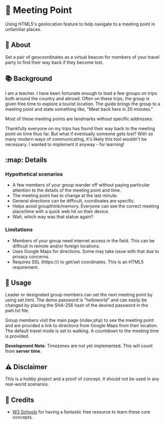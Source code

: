 # 📌 Meeting Point
Using HTML5's geolocation feature to help navigate to a meeting point in unfamiliar places.

## :eyes: About
Set a pair of geocoordinates as a virtual beacon for members of your travel party to find their way back if they become lost. 

## :books: Background
I am a teacher. I have been fortunate enough to lead a few groups on trips both around the country and abroad. Often on these trips, the group is given free time to explore a tourist location. The guide brings the group to a meeting point  and state something like, "Meet back here in 20 minutes." 

Most of these meeting points are landmarks without specific addresses.

Thankfully everyone on my trips has found their way back to the meeting point on time thus far. But what if eventually someone gets lost?
With so many modern ways of communicating, it's likely this tool wouldn't be necessary. I wanted to implement it anyway - for learning!

## :map: Details
### Hypothetical scenarios
- A few members of your group wander off without paying particular attention to the details of the meeting point and time.
- The meeting point has to change at the last minute.
- General directions can be difficult, coordinates are specific.
- Helps avoid groupthink/memory. Everyone can see the correct meeting place/time with a quick web hit on their device.
- Wait, which way was that statue again?

### Limitations
- Members of your group need internet access in the field. This can be difficult in remote and/or foreign locations.
- Uses Google Maps for directions. Some may take issue with that due to privacy concerns.
- Requires SSL (https://) to get/set coordinates. This is an HTML5 requirement.

## :eyes: Usage
Leader or designated group members can set the next meeting point by using set.html.
The demo password is "helloworld" and can easily be changed by placing the SHA-256 hash of the desired password in the pwh.txt file.

Group members visit the main page (index.php) to see the meeting point and are provided a link to directions from Google Maps from their location.
The default travel mode is set to walking. A countdown to the meeting time is provided.

**Development Note**: Timezones are not yet implemented. This will count from **server time**. 

## :warning: Disclaimer
This is a hobby project and a proof of concept. It should not be used in any real-world scenarios.  

## :mega: Credits
- [W3 Schools](https://w3schools.com) for having a fantastic free resource to learn these core concepts.

